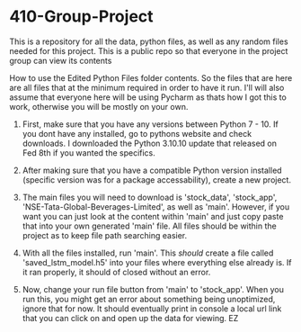 # 410-Group-Project
This is a repository for all the data, python files, as well as any random files needed for this project. This is a public repo so that everyone in the project group can view its contents


How to use the Edited Python Files folder contents. So the files that are here are all files that at the minimum required in order to have it run. 
I'll will also assume that everyone here will be using Pycharm as thats how I got this to work, otherwise you will be mostly on your own.

1. First, make sure that you have any versions between Python 7 - 10. If you dont have any installed, go to pythons website and check downloads. I downloaded the Python 3.10.10 update that released on Fed 8th if you wanted the specifics.

2. After making sure that you have a compatible Python version installed (specific version was for a package accessability), create a new project.

3. The main files you will need to download is 'stock_data', 'stock_app', 'NSE-Tata-Global-Beverages-Limited', as well as 'main'. However, if you want you can just look at the content within 'main' and just copy paste that into your own generated 'main' file. All files should be within the project as to keep file path searching easier.

4. With all the files installed, run 'main'. This *should* create a file called 'saved_lstm_model.h5' into your files where everything else already is. If it ran properly, it should of closed without an error.

5. Now, change your run file button from 'main' to 'stock_app'. When you run this, you might get an error about something being unoptimized, ignore that for now. It should eventually print in console a local url link that you can click on and open up the data for viewing. EZ
